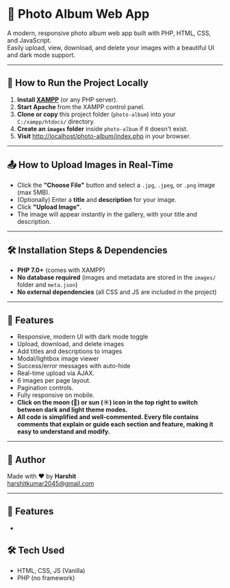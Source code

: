 # 📸 Photo Album Web App

A modern, responsive photo album web app built with PHP, HTML, CSS, and JavaScript.  
Easily upload, view, download, and delete your images with a beautiful UI and dark mode support.

---

## 🚀 How to Run the Project Locally

1. **Install [XAMPP](https://www.apachefriends.org/index.html)** (or any PHP server).
2. **Start Apache** from the XAMPP control panel.
3. **Clone or copy** this project folder (`photo-album`) into your `C:/xampp/htdocs/` directory.
4. **Create an `images` folder** inside `photo-album` if it doesn't exist.
5. **Visit** [http://localhost/photo-album/index.php](http://localhost/photo-album/index.php) in your browser.

---

## 📤 How to Upload Images in Real-Time

- Click the **"Choose File"** button and select a `.jpg`, `.jpeg`, or `.png` image (max 5MB).
- (Optionally) Enter a **title** and **description** for your image.
- Click **"Upload Image"**.
- The image will appear instantly in the gallery, with your title and description.

---

## 🛠 Installation Steps & Dependencies

- **PHP 7.0+** (comes with XAMPP)
- **No database required** (images and metadata are stored in the `images/` folder and `meta.json`)
- **No external dependencies** (all CSS and JS are included in the project)

---

## 🌟 Features

- Responsive, modern UI with dark mode toggle
- Upload, download, and delete images
- Add titles and descriptions to images
- Modal/lightbox image viewer
- Success/error messages with auto-hide
- Real-time upload via AJAX.
- 6 images per page layout.
- Pagination controls.
- Fully responsive on mobile.
- **Click on the moon (🌙) or sun (☀️) icon in the top right to switch between dark and light theme modes.**
- **All code is simplified and well-commented. Every file contains comments that explain or guide each section and feature, making it easy to understand and modify.**

---

## 👤 Author

Made with ❤️ by **Harshit**  
[harshitkumar2045@gmail.com](mailto:harshitkumar2045@gmail.com)

---

## 🔁 Features

-

## 🛠 Tech Used

- HTML, CSS, JS (Vanilla)
- PHP (no framework)
